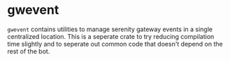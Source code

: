 # gwevent

``gwevent`` contains utilities to manage serenity gateway events in a single centralized location. This is a seperate crate to try reducing compilation time slightly and to seperate out common code that doesn't depend on the rest of the bot.